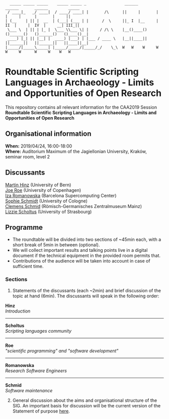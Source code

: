 ```
  _____ _____ _____    _____ _____ _                 ______         ______       ______         _____  
 / ____|_   _/ ____|  / ____/ ____| |       /\      ||     |       |      |     |      |       |     ||
| (__    | || |  __  | (___| (___ | |      /  \     ||_ I  |__     |  II  |     |  IV  |     __| III_||
 \___ \  | || | |_ |  \___ \\___ \| |     / /\ \    |__()____()   ()______()   ()______()   ()____()__|
 ____) |_| || |__| |  ____) |___) | |___ / ____ \   |__||____||   ||______||   ||______||   ||____||__|
|_____/|_____\_____| |_____/_____/|_____/_/    \_\  W   W    W     W      W     W      W     W    W   W

```

# Roundtable Scientific Scripting Languages in Archaeology - Limits and Opportunities of Open Research

This repository contains all relevant information for the CAA2019 Session **Roundtable Scientific Scripting Languages in Archaeology - Limits and Opportunities of Open Research**

## Organisational information

**When:** 2019/04/24, 16:00-18:00  
**Where:** Auditorium Maximum of the Jagiellonian University, Kraków, seminar room, level 2

## Discussants

[Martin Hinz](https://twitter.com/martinusrihhi) (University of Bern)  
[Joe Roe](https://twitter.com/joeroe90) (University of Copenhagen)  
[Iza Romanowska](https://twitter.com/iza_romanowska) (Barcelona Supercomputing Center)  
[Sophie Schmidt](https://twitter.com/idhrenil) (University of Cologne)  
[Clemens Schmid](https://twitter.com/nevromecs) (Römisch-Germanisches Zentralmuseum Mainz)  
[Lizzie Scholtus](https://twitter.com/scholtuslizzie) (University of Strasbourg) 

## Programme

- The roundtable will be divided into two sections of ~45min each, with a short break of 5min in between (optional). 
- We will collect important results and talking points live in a digital document if the technical equipment in the provided room permits that. 
- Contributions of the audience will be taken into account in case of sufficient time.

### Sections

1. Statements of the discussants (each ~2min) and brief discussion of the topic at hand (6min). The discussants will speak in the following order:

**Hinz**  
*Introduction*  
***
**Scholtus**  
*Scripting languages community*  
***
**Roe**  
*"scientific programming" and "software development"*  
***
**Romanowska**  
*Research Software Engineers*  
***
**Schmid**  
*Software maintenance*  

2. General discussion about the aims and organisational structure of the SIG. An important basis for discussion will be the current version of the Statement of purpose [here](https://martinhinz.github.io/sig_sci_scripting_languages/statement.html). 

